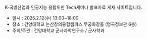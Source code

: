 K-국방산업과 인공지능 융합위한 Tech세미나 발표자료 게재 사이트입니다.

- 일시 : 2025.2.12(수) 13:00~18:00
- 장소 : 건양대학교 논산창의융합캠퍼스 무궁화장홀 (명곡정보관 6층)
- 주최/주관 : 건양대학교 군사과학연구소 / 군사학과
